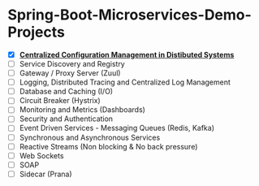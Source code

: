 # Spring-Boot-Microservices-Demo-Projects
- [X] **[Centralized Configuration Management in Distibuted Systems](https://github.com/sriram-ponangi/Spring-Boot-Microservices-Demo-Projects/tree/master/a.\)%20Configuration%20Management  "readme")**
- [ ] Service Discovery and Registry
- [ ] Gateway / Proxy Server (Zuul)
- [ ] Logging, Distributed Tracing and Centralized Log Management
- [ ] Database and Caching (I/O)
- [ ] Circuit Breaker (Hystrix)
- [ ] Monitoring and Metrics (Dashboards)
- [ ] Security and Authentication
- [ ] Event Driven Services - Messaging Queues (Redis, Kafka)
- [ ] Synchronous and Asynchronous Services
- [ ] Reactive Streams (Non blocking & No back pressure)
- [ ] Web Sockets
- [ ] SOAP
- [ ] Sidecar (Prana)